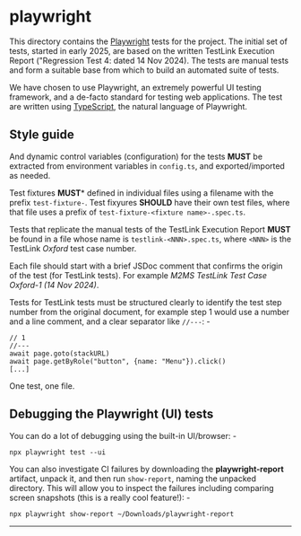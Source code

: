 # playwright
This directory contains the [Playwright] tests for the project.
The initial set of tests, started in early 2025, are based on the written
TestLink Execution Report ("Regression Test 4: dated 14 Nov 2024). The tests
are manual tests and form a suitable base from which to build an automated
suite of tests.

We have chosen to use Playwright, an extremely powerful UI testing
framework, and a de-facto standard for testing web applications. The test
are written using [TypeScript], the natural language of Playwright.

## Style guide
And dynamic control variables (configuration) for the tests **MUST** be extracted
from environment variables in `config.ts`, and exported/imported as needed.

Test fixtures **MUST*** defined in individual files using a filename with the prefix
`test-fixture-`. Test fixyures **SHOULD** have their own test files, where that file
uses a prefix of `test-fixture-<fixture name>-.spec.ts`.

Tests that replicate the manual tests of the TestLink Execution Report **MUST**
be found in a file whose name is `testlink-<NNN>.spec.ts`, where `<NNN>` is the
TestLink *Oxford* test case number.

Each file should start with a brief JSDoc comment that confirms the origin of the
test (for TestLink tests). For example *M2MS TestLink Test Case Oxford-1 (14 Nov 2024)*.

Tests for TestLink tests must be structured clearly to identify the test step number
from the original document, for example step 1 would use a number and a line comment,
and a clear separator like `//---`: -

    // 1
    //---
    await page.goto(stackURL)
    await page.getByRole("button", {name: "Menu"}).click()
    [...]

One test, one file.

## Debugging the Playwright (UI) tests
You can do a lot of debugging using the built-in UI/browser: -

    npx playwright test --ui

You can also investigate CI failures by downloading the **playwright-report** artifact,
unpack it, and then run `show-report`, naming the unpacked directory.
This will allow you to inspect the failures including comparing screen snapshots
(this is a really cool feature!): -

    npx playwright show-report ~/Downloads/playwright-report

---

[playwright]: https://playwright.dev
[typescript]: https://www.typescriptlang.org
